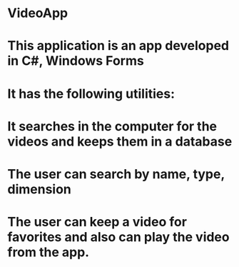 # VideoApp
# This application is an app developed in C#, Windows Forms 
# It has the following utilities: 
# It searches in the computer for  the videos and keeps them in a database
# The user can search by name, type, dimension
# The user can keep a video for favorites and also can play the video from the app.

